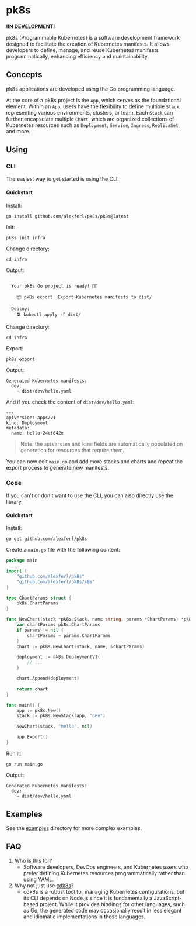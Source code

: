 # pk8s

**!IN DEVELOPMENT!**

pk8s (Programmable Kubernetes) is a software development framework designed to facilitate the creation of Kubernetes manifests.
It allows developers to define, manage, and reuse Kubernetes manifests programmatically, enhancing efficiency and maintainability.

## Concepts

pk8s applications are developed using the Go programming language.

At the core of a pk8s project is the `App`, which serves as the foundational element.
Within an `App`, users have the flexibility to define multiple `Stack`, representing various environments, clusters, or team.
Each `Stack` can further encapsulate multiple `Chart`, which are organized collections of Kubernetes resources such as `Deployment`, `Service`, `Ingress`, `ReplicaSet`, and more.

## Using
### CLI
The easiest way to get started is using the CLI.

#### Quickstart
Install:
```shell
go install github.com/alexferl/pk8s/pk8s@latest
```

Init:
```shell
pk8s init infra
```

Change directory:
```shell
cd infra
```

Output:
```

  Your pk8s Go project is ready! 🚀✨

    📦 pk8s export  Export Kubernetes manifests to dist/

  Deploy:
    🛠️ kubectl apply -f dist/

```

Change directory:
```shell
cd infra
```

Export:
```shell
pk8s export
```

Output:
```
Generated Kubernetes manifests:
  dev:
    - dist/dev/hello.yaml
```

And if you check the content of `dist/dev/hello.yaml`:
```
---
apiVersion: apps/v1
kind: Deployment
metadata:
  name: hello-24cf642e
```

> Note: the `apiVersion` and `kind` fields are automatically populated on generation for resources that require them.

You can now edit `main.go` and add more stacks and charts and repeat the export process to generate new manifests.

### Code
If you can't or don't want to use the CLI, you can also directly use the library.

#### Quickstart
Install:
```shell
go get github.com/alexferl/pk8s
```

Create a `main.go` file with the following content:

```go
package main

import (
	"github.com/alexferl/pk8s"
	"github.com/alexferl/pk8s/k8s"
)

type ChartParams struct {
	pk8s.ChartParams
}

func NewChart(stack *pk8s.Stack, name string, params *ChartParams) *pk8s.Chart {
	var chartParams pk8s.ChartParams
	if params != nil {
		chartParams = params.ChartParams
	}
	chart := pk8s.NewChart(stack, name, &chartParams)

	deployment := &k8s.DeploymentV1{
		// ...
	}

	chart.Append(deployment)

	return chart
}

func main() {
	app := pk8s.New()
	stack := pk8s.NewStack(app, "dev")

	NewChart(stack, "hello", nil)

	app.Export()
}
```

Run it:
```shell
go run main.go
```

Output:
```
Generated Kubernetes manifests:
  dev:
    - dist/dev/hello.yaml
```

## Examples
See the [examples](examples) directory for more complex examples.

## FAQ
1. Who is this for?
    - Software developers, DevOps engineers, and Kubernetes users who prefer defining Kubernetes resources programmatically rather than using YAML.
2. Why not just use [cdk8s](https://github.com/cdk8s-team/cdk8s)?
    - cdk8s is a robust tool for managing Kubernetes configurations, but its CLI depends on Node.js since it is fundamentally a JavaScript-based project. While it provides bindings for other languages, such as Go, the generated code may occasionally result in less elegant and idiomatic implementations in those languages.
